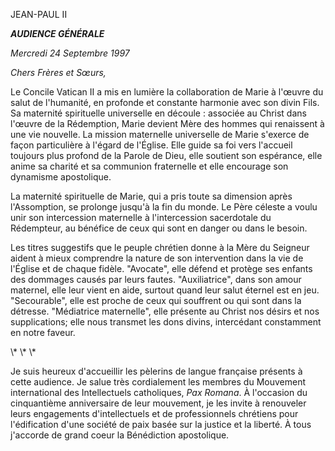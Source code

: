 JEAN-PAUL II


***AUDIENCE GÉNÉRALE***

*Mercredi 24 Septembre 1997*

*Chers Frères et Sœurs,*

Le Concile Vatican II a mis en lumière la collaboration de Marie à l'œuvre du salut de l'humanité, en profonde et constante harmonie avec son divin Fils. Sa maternité spirituelle universelle en découle : associée au Christ dans l'œuvre de la Rédemption, Marie devient Mère des hommes qui renaissent à une vie nouvelle. La mission maternelle universelle de Marie s'exerce de façon particulière à l'égard de l'Église. Elle guide sa foi vers l'accueil toujours plus profond de la Parole de Dieu, elle soutient son espérance, elle anime sa charité et sa communion fraternelle et elle encourage son dynamisme apostolique.

La maternité spirituelle de Marie, qui a pris toute sa dimension après l'Assomption, se prolonge jusqu'à la fin du monde. Le Père céleste a voulu unir son intercession maternelle à l'intercession sacerdotale du Rédempteur, au bénéfice de ceux qui sont en danger ou dans le besoin.

Les titres suggestifs que le peuple chrétien donne à la Mère du Seigneur aident à mieux comprendre la nature de son intervention dans la vie de l'Église et de chaque fidèle. "Avocate", elle défend et protège ses enfants des dommages causés par leurs fautes. "Auxiliatrice", dans son amour maternel, elle leur vient en aide, surtout quand leur salut éternel est en jeu. "Secourable", elle est proche de ceux qui souffrent ou qui sont dans la détresse. "Médiatrice maternelle", elle présente au Christ nos désirs et nos supplications; elle nous transmet les dons divins, intercédant constamment en notre faveur.

\\* \\* \\*

Je suis heureux d'accueillir les pèlerins de langue française présents à cette audience. Je salue très cordialement les membres du Mouvement international des Intellectuels catholiques, *Pax Romana*. À l'occasion du cinquantième anniversaire de leur mouvement, je les invite à renouveler leurs engagements d'intellectuels et de professionnels chrétiens pour l'édification d'une société de paix basée sur la justice et la liberté. À tous j'accorde de grand coeur la Bénédiction apostolique.